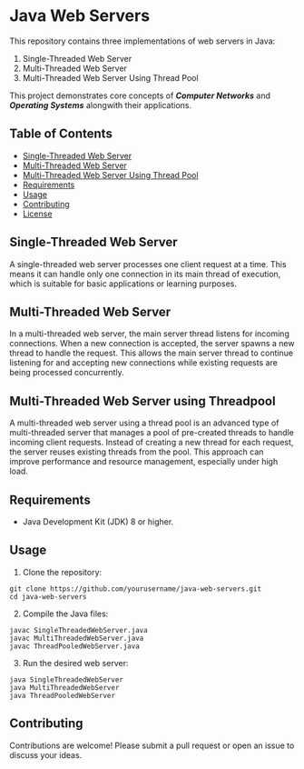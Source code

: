 # Java Web Servers

This repository contains three implementations of web servers in Java:
1. Single-Threaded Web Server
2. Multi-Threaded Web Server
3. Multi-Threaded Web Server Using Thread Pool

This project demonstrates core concepts of ***Computer Networks*** and ***Operating Systems*** alongwith their applications.

## Table of Contents
- [Single-Threaded Web Server](#single-threaded-web-server)
- [Multi-Threaded Web Server](#multi-threaded-web-server)
- [Multi-Threaded Web Server Using Thread Pool](#multi-threaded-web-server-using-thread-pool)
- [Requirements](#requirements)
- [Usage](#usage)
- [Contributing](#contributing)
- [License](#license)

## Single-Threaded Web Server

A single-threaded web server processes one client request at a time. This means it can handle only one connection in its main thread of execution, which is suitable for basic applications or learning purposes.

## Multi-Threaded Web Server

In a multi-threaded web server, the main server thread listens for incoming connections. When a new connection is accepted, the server spawns a new thread to handle the request. This allows the main server thread to continue listening for and accepting new connections while existing requests are being processed concurrently.

## Multi-Threaded Web Server using Threadpool

A multi-threaded web server using a thread pool is an advanced type of multi-threaded server that manages a pool of pre-created threads to handle incoming client requests. Instead of creating a new thread for each request, the server reuses existing threads from the pool. This approach can improve performance and resource management, especially under high load.

## Requirements
- Java Development Kit (JDK) 8 or higher.

## Usage
1. Clone the repository:
```
git clone https://github.com/yourusername/java-web-servers.git
cd java-web-servers

```

2. Compile the Java files:
```
javac SingleThreadedWebServer.java
javac MultiThreadedWebServer.java
javac ThreadPooledWebServer.java

```

3. Run the desired web server:
```
java SingleThreadedWebServer
java MultiThreadedWebServer
java ThreadPooledWebServer

```

## Contributing
Contributions are welcome! Please submit a pull request or open an issue to discuss your ideas.
